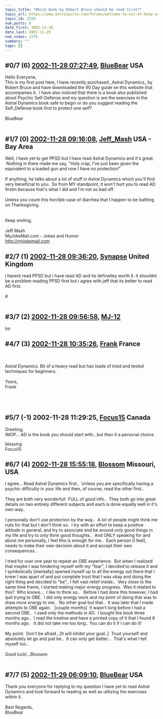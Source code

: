 ```yaml
---
topic_title: "Which book by Robert Bruce should be read first?"
topic_url: https://www.astralpulse.com/forums/welcome-to-out-of-body-experiences!/which-book-by-robert-bruce-should-be-read-first
topic_id: 2728
num_posts: 8
date_first: 2002-11-28
date_last: 2002-11-29
num_views: 2176
summary: ""
tags: []
---
```


## \#0/7 (6) [2002-11-28 07:27:49](https://www.astralpulse.com/forums/index.php?msg=118458), [BlueBear](https://www.astralpulse.com/forums/profile/?u=1519) USA ##
<section>
Hello Everyone,
<br>
This is my first post here, I have recently purchased _Astral Dynamics_ by Robert Bruce and have downloaded the 90 Day guide on this website that accompanies it.  I have also noticed that there is a book also published about Psychic Self-Defense and my question is are the exercises in the Astral Dynamics book safe to begin or do you suggest reading the Self_Defense book first to protect one self?
<br>
<br>
BlueBear
<br>
<br>
</section>

## \#1/7 (0) [2002-11-28 09:16:08](https://www.astralpulse.com/forums/index.php?msg=17768), [Jeff_Mash](https://www.astralpulse.com/forums/profile/?u=867) USA - Bay Area ##
<section>
Well, I have yet to get PPSD but I have read Astral Dynamics and it's great.  Nothing in there made me say, "Holy crap, I've just been given the equivalent to a loaded gun and now I have no protection!"
<br>
<br>
If anything, he talks about a lot of stuff in Astral Dynamics which you'll find very beneficial to you.  So from MY standpoint, it won't hurt you to read AD firstm because that's what I did and I'm not so bad off.
<br>
<br>
Unless you count this horrible case of diarrhea that I happen to be battling on Thanksgiving.
<br>
<br>
<br>
Keep smiling,
<br>
<br>
Jeff Mash
<br>
MyJokeMail.com - Jokes and Humor
<br>
<a class="bbc_link" href="http://myjokemail.com" rel="noopener" target="_blank">
 http://myjokemail.com
</a>
</section>

## \#2/7 (1) [2002-11-28 09:36:20](https://www.astralpulse.com/forums/index.php?msg=17770), [Synapse](https://www.astralpulse.com/forums/profile/?u=1448) United Kingdom ##
<section>
i havent read PPSD but i have read AD and its definatley worth it. it shouldnt be a problem reading PPSD first but i agree with jeff that its better to read AD first.
<br>
<br>
#
<br>
<br>
</section>

## \#3/7 (2) [2002-11-28 09:56:58](https://www.astralpulse.com/forums/index.php?msg=17776), [MJ-12](https://www.astralpulse.com/forums/profile/?u=107)  ##
<section>
htr
</section>

## \#4/7 (3) [2002-11-28 10:35:26](https://www.astralpulse.com/forums/index.php?msg=17782), [Frank](https://www.astralpulse.com/forums/profile/?u=359) France ##
<section>
<br>
<br>
Astral Dynamics. Bit of a heavy read but has loads of tried and tested techniques for beginners.
<br>
<br>
Yours,
<br>
Frank
<br>
<br>
<br>
<br>
</section>

## \#5/7 (-1) 2002-11-28 11:29:25, [Focus15](https://www.astralpulse.com/forums/profile/?u=139) Canada ##
<section>
Greeting;
<br>
IMOP... AD is the book you should start with...but then it a personal choice.
<p>
</p>
<p>
 blessing
 <br>
 Focus15
</p>
</section>

## \#6/7 (4) [2002-11-28 15:55:18](https://www.astralpulse.com/forums/index.php?msg=17802), [Blossom](https://www.astralpulse.com/forums/profile/?u=1146) Missouri, USA ##
<section>
I agree... Read Astral Dynamics first..  Unless you are specifically having a psychic difficulty in your life and then, of course, read the other first..
<br>
<br>
They are both very wonderful!  FULL of good info..  They both go into great details on two entirely different subjects and each is done equally well in it's own way..
<br>
<br>
I personally don't use protection by the way..  A lot of people might think me nuts for that but I don't think so.  I try with an effort to keep a positive attitude in general, and try to associate and be around only good things in my life and try to only think good thoughts..  And ONLY speaking for and about me personally, I feel this is enough for me..  Each person [I feel], needs to make their own decision about it and accept their own consequences..
<br>
<br>
I tried for over one year to repeat an OBE experience.  But when I realized that maybe I was hindering myself with my "fear", I decided to release it and I symbolically [mentally] opened myself up to all the energy out there that I knew I was apart of and put complete trust that I was okay and doing the right thing and decided to "be".. I felt vast relief inside..  Very close to the same time frame, I started making major energy progress.  Was it related to this?  Who knows...  I like to think so..   Before I had done this however, I had quit trying to OBE.  I did only energy work and my point of doing that was to draw more energy to me..  No other goal but that..  It was later that I made attempts to OBE again.   [couple months]  It wasn't long before I had a second OBE..  I used only the methods in AD.  I bought the book three months ago..  I read the treatise and have a printed copy of it that I found 6 months ago.   It did not take me too long.. You can do it if I can do it!
<br>
<br>
My point:  Don't be afraid...[It will inhibit your goal..]  Trust yourself and absolutely let go and just be..  It can only get better...  That's what I tell myself too..
<br>
<br>
Good luck!...Blossom
<br>
<br>
</section>

## \#7/7 (5) [2002-11-29 06:09:10](https://www.astralpulse.com/forums/index.php?msg=17852), [BlueBear](https://www.astralpulse.com/forums/profile/?u=1519) USA ##
<section>
Thank you everyone for replying to my question I have yet to read Astral Dynamics and look forward to reading as well as utilizing the exercises within it.
<br>
<br>
Best Regards,
<br>
BlueBear
<br>
<br>
</section>